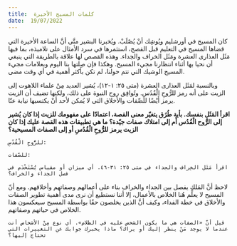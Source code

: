 ```yaml
---
title:  كلمات المسيح الأخيرة
date:  19/07/2022
---
```


كان المسيح في أورشليم ويُوشِك أنْ يُصْلَبْ. ويُخبرنا البشير متَّى أنَّ الساعة الأخيرة التي قضاها المسيح في التعليم قبل الفصح، استثمرها في سرد الأمثال على تلاميذه، بما فيها مَثَل العذارى العشرة ومَثَل الخراف والجداء. وهذه القصص لها علاقة بالطريقة التي ينبغي أن نحيا بها أثناء انتظارنا مجيء المسيح. وهكذا فإن صِلتها بنا اليوم وبعلامات مجيء المسيح الوشيك التي تتم حولنا، لم تكن بأكثر أهمية في أي وقت مضى.

وبالنسبة لمَثَل العذارى العشرة (متى ٢٥: ١-١٢)، يُشير العديد مِنْ علماء اللاهوت إلى الزيت على أنه رمز للرُّوحِ الْقُدُسِ. وتُوافِق روح النبوة على ذلك، ولكنها تضيف أن الزيت يرمز أَيْضًا للصِّفات والأخلاق التي لا يُمكن لأحد أنْ يكتسبها نيابة عنّا.

**اقرأ المَثَل بنفسك. بأية طُرُق يتغيّر معنى القصة، اعتمادًا على مفهومك للزيت إذا كان يُشير إلى الرُّوح الْقُدُس أَم إلى امتلاك صفات جيّدة؟ ما هي تطبيقات هذه القصة عليك إذا كان الزيت يرمز للرُّوحِ الْقُدُسِ أو إلى الصفات المسيحية؟**

`للرُّوحِ الْقُدُسِ:`

`للصّفات:`

`اقرأ مَثَل الخِراف والجداء في متى ٢٥: ٣١-٤٦. أي ميزان أو مقياس يُسْتَخْدَم في فصل الجداء والخراف؟`

لاحظ أنَّ المَلك يفصل بين الجداء والخراف بناء على أعمالهم وصفاتهم وأخلاقهم. ومع أنّ المسيح لا يعلِّم هُنا الخلاص بالأعمال، إلا أننا نستطيع أن نرى مدى أهمية تطوير الصفات والأخلاق في خطة الفداء، وكيف أنَّ الذين يخلصون حقًا بواسطة المسيح سيعكسون هذا الخلاص في حياتهم وصفاتهم.

`قيل أنَّ «الصفات هي ما يكون الشخص عليه في الظلام». أي نوع مِنْ الأشخاص أنت عندما لا يوجد مَنْ ينظر إليك أو يراك؟ ماذا يخبرك جوابك عن التغييرات التي تحتاج إليها؟`